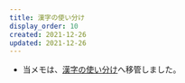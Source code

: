 ```yaml
---
title: 漢字の使い分け
display_order: 10
created: 2021-12-26
updated: 2021-12-26
---
```

- 当メモは、[漢字の使い分け](https://thinktwice.tech/trivia/japanese/use_different_kanji/)へ移管しました。